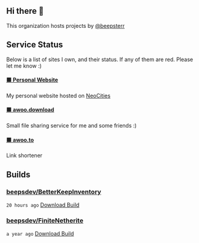 ## Hi there 👋

This organization hosts projects by [@beepsterr](https://github.com/BeepSterr)
## Service Status
Below is a list of sites I own, and their status. 
If any of them are red. Please let me know :)


#### [🟩 Personal Website](https://beeps.dev)

My personal website hosted on [NeoCities](https://neocities.org/)
#### [🟩 awoo.download](https://awoo.download)

Small file sharing service for me and some friends :)
#### [🟩 awoo.to](https://awoo.to/shorten)

Link shortener

## Builds
### [beepsdev/BetterKeepInventory](https://github.com/beepsdev/BetterKeepInventory)

`20 hours ago` [Download Build](https://github.com/beepsdev/BetterKeepInventory/suites/13483320557/artifacts/740366496)
### [beepsdev/FiniteNetherite](https://github.com/beepsdev/FiniteNetherite)

`a year ago` [Download Build](https://github.com/beepsdev/FiniteNetherite/suites/6362450050/artifacts/229833502)

